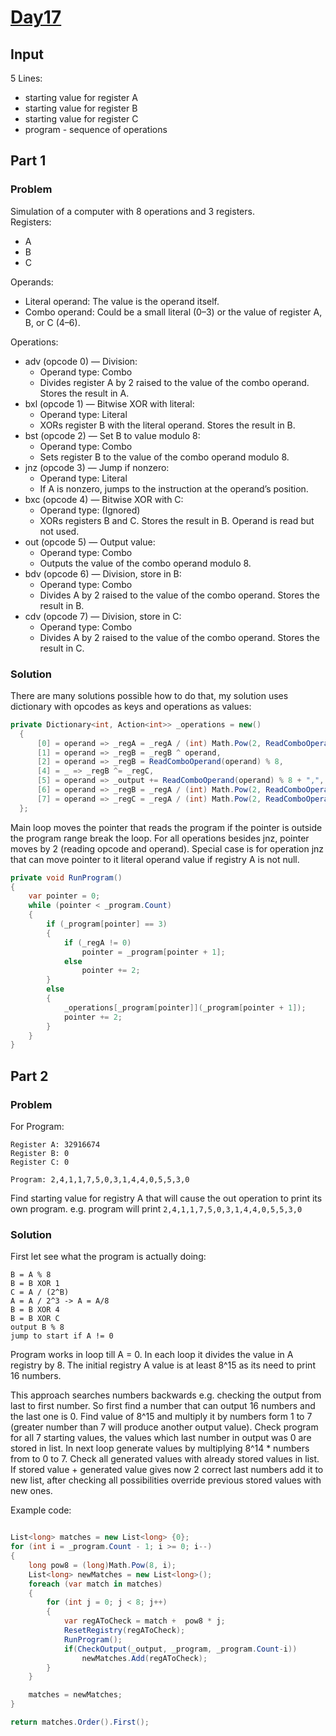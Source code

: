 # [Day17](https://adventofcode.com/2024/day/17)

## Input
5 Lines:
- starting value for register A
- starting value for register B
- starting value for register C
- program - sequence of operations
## Part 1

### Problem
Simulation of a computer with 8 operations and 3 registers.  
Registers:
- A
- B
- C

Operands:
- Literal operand: The value is the operand itself.
- Combo operand: Could be a small literal (0–3) or the value of register A, B, or C (4–6).

Operations:
- adv (opcode 0) — Division:
  - Operand type: Combo
  - Divides register A by 2 raised to the value of the combo operand. Stores the result in A. 
- bxl (opcode 1) — Bitwise XOR with literal:
  - Operand type: Literal
  - XORs register B with the literal operand. Stores the result in B.
 - bst (opcode 2) — Set B to value modulo 8:
   - Operand type: Combo
   - Sets register B to the value of the combo operand modulo 8.
 - jnz (opcode 3) — Jump if nonzero:
   - Operand type: Literal
   - If A is nonzero, jumps to the instruction at the operand’s position.
- bxc (opcode 4) — Bitwise XOR with C:
  - Operand type: (Ignored)
  - XORs registers B and C. Stores the result in B. Operand is read but not used.
- out (opcode 5) — Output value:
  - Operand type: Combo
  - Outputs the value of the combo operand modulo 8.
- bdv (opcode 6) — Division, store in B:
  - Operand type: Combo
  - Divides A by 2 raised to the value of the combo operand. Stores the result in B.
- cdv (opcode 7) — Division, store in C:
  - Operand type: Combo
  - Divides A by 2 raised to the value of the combo operand. Stores the result in C.

### Solution
There are many solutions possible how to do that, my solution uses dictionary with opcodes as keys and operations as values:
```csharp
private Dictionary<int, Action<int>> _operations = new()
  {
      [0] = operand => _regA = _regA / (int) Math.Pow(2, ReadComboOperand(operand)),
      [1] = operand => _regB = _regB ^ operand,
      [2] = operand => _regB = ReadComboOperand(operand) % 8,
      [4] = _ => _regB ^= _regC,
      [5] = operand => _output += ReadComboOperand(operand) % 8 + ",",
      [6] = operand => _regB = _regA / (int) Math.Pow(2, ReadComboOperand(operand)),
      [7] = operand => _regC = _regA / (int) Math.Pow(2, ReadComboOperand(operand)),
  };
```

Main loop moves the pointer that reads the program if the pointer is outside the program range break the loop.
For all operations besides jnz, pointer moves by 2 (reading opcode and operand).
Special case is for operation jnz that can move pointer to  it literal operand value if registry A is not null.

```csharp
private void RunProgram()
{
    var pointer = 0;
    while (pointer < _program.Count)
    {
        if (_program[pointer] == 3)
        {
            if (_regA != 0)
                pointer = _program[pointer + 1];
            else
                pointer += 2;
        }
        else
        {
            _operations[_program[pointer]](_program[pointer + 1]);
            pointer += 2;
        }
    }
}
```
## Part 2
### Problem
For Program:
```
Register A: 32916674
Register B: 0
Register C: 0

Program: 2,4,1,1,7,5,0,3,1,4,4,0,5,5,3,0
```
Find starting value for registry A that will cause the out operation to print its own program.
e.g. program will print `2,4,1,1,7,5,0,3,1,4,4,0,5,5,3,0`

### Solution
First let see what the program is actually doing:
```
B = A % 8
B = B XOR 1
C = A / (2^B)
A = A / 2^3 -> A = A/8
B = B XOR 4
B = B XOR C
output B % 8
jump to start if A != 0
```

Program works in loop till A = 0. 
In each loop it divides the value in A registry by 8.
The initial registry A value is at least 8^15 as its need to print 16 numbers.

This approach searches numbers backwards e.g. checking the output from last to first number.
So first find a number that can output 16 numbers and the last one is 0.
Find value of 8^15 and multiply it by numbers form 1 to 7 (greater number than 7 will produce another output value).
Check program for all 7 starting values, the values which last number in output was 0 are stored in list.
In next loop generate values by multiplying 8^14 * numbers from to 0 to 7.
Check all generated values with already stored values in list.
If stored value + generated value gives now 2 correct last numbers add it to new list, after checking all possibilities override previous stored values with new ones.

Example code:
```csharp

List<long> matches = new List<long> {0}; 
for (int i = _program.Count - 1; i >= 0; i--)
{
    long pow8 = (long)Math.Pow(8, i);
    List<long> newMatches = new List<long>();
    foreach (var match in matches)
    {
        for (int j = 0; j < 8; j++)
        {
            var regAToCheck = match +  pow8 * j;
            ResetRegistry(regAToCheck);
            RunProgram();
            if(CheckOutput(_output, _program, _program.Count-i))
                newMatches.Add(regAToCheck);
        }
    }

    matches = newMatches;
}

return matches.Order().First();
```